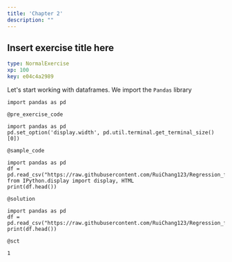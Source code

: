 ```yaml
---
title: 'Chapter 2'
description: ""
---
```


## Insert exercise title here

```yaml
type: NormalExercise 
xp: 100 
key: e04c4a2989   
```


Let's start working with dataframes. 
We import the `Pandas` library 
```
import pandas as pd
```


`@pre_exercise_code`
```{python}
import pandas as pd
pd.set_option('display.width', pd.util.terminal.get_terminal_size()[0])
```
`@sample_code`
```{python}
import pandas as pd
df = pd.read_csv("https://raw.githubusercontent.com/RuiChang123/Regression_for_house_price_estimation/master/final_data.csv")
from IPython.display import display, HTML
print(df.head())
```
`@solution`
```{python}
import pandas as pd
df = pd.read_csv("https://raw.githubusercontent.com/RuiChang123/Regression_for_house_price_estimation/master/final_data.csv")
print(df.head())
```
`@sct`
```{python}
1
```